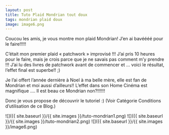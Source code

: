 ```yaml
---
layout: post
title: Tuto Plaid Mondrian tout doux
tags: mondrian plaid doux
image: image6.png
---
```

Coucou les amis, je vous montre mon plaid Mondrian! J’en ai bavéééé pour le faire!!!!!

C’était mon premier plaid « patchwork » improvisé !!! J’ai pris 10 heures pour le faire, mais je crois parce que je ne savais pas comment m’y prendre !!! J’ai lu des livres de patchwork avant de commencer et … voici le résultat, l’effet final est superbe!! ;)

Je l’ai offert l’année dernière à Noel à ma belle mère, elle est fan de Mondrian et moi aussi d’ailleurs!! L’effet dans son Home Cinéma est magnifique …. Il est beau ce Mondrian non?!!!!!!

Donc je vous propose de découvrir le tutoriel :) (Voir Catégorie Conditions d’utilisation de ce Blog.)

![]({{ site.baseurl }}/{{ site.images }}/tuto-mondrian1.png)
![]({{ site.baseurl }}/{{ site.images }}/tuto-mondrian2.png)
![]({{ site.baseurl }}/{{ site.images }}/image6.png)
